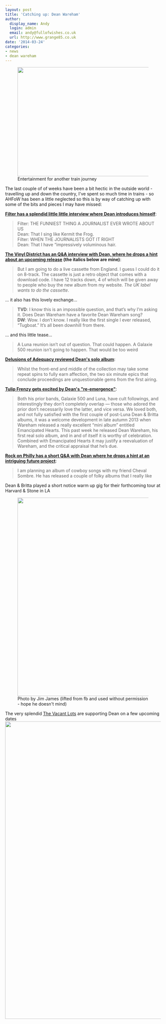 ```yaml
---
layout: post
title: 'Catching up: Dean Wareham'
author:
  display_name: Andy
  login: admin
  email: andy@fullofwishes.co.uk
  url: http://www.grange85.co.uk
date: '2014-03-24'
categories:
- news
- dean wareham
---
```

<p><figure class="caption aligncenter"><img src="https://media.fullofwishes.co.uk/images/misc/travelling.jpg" width="640" height="352" class /><figcaption class="caption-text"> Entertainment for another train journey</figcaption></figure>
The last couple of of weeks have been a bit hectic in the outside world - travelling up and down the country, I've spent so much time in trains - so AHFoW has been a little neglected so this is by way of catching up with some of the bits and pieces I may have missed:</p>
<p><strong><a href="http://filtermagazine.com/index.php/exclusives/entry/dean_wareham">Filter has a splendid little little interview where Dean introduces himself</a></strong>:</p>
<blockquote><p>Filter: THE FUNNIEST THING A JOURNALIST EVER WROTE ABOUT US<br />
Dean: That I sing like Kermit the Frog.<br />
Filter: WHEN THE JOURNALISTS GOT IT RIGHT<br />
Dean: That I have “impressively voluminous hair.
</p></blockquote>
<p><strong><a href="http://www.thevinyldistrict.com/dc/2014/03/dean-wareham-tvd-interview/">The Vinyl District has an Q&A interview with Dean, where he drops a hint about an upcoming release</a> (the italics below are mine)</strong>:</p>
<blockquote><p>But I am going to do a live cassette from England. I guess I could do it on 8-track. The cassette is just a retro object that comes with a download code. I have 12 tracks down, 4 of which will be given away to people who buy the new album from my website. <em>The UK label wants to do the cassette</em>.</p></blockquote>
<p>... it also has this lovely exchange...</p>
<blockquote><p><strong>TVD</strong>: I know this is an impossible question, and that’s why I’m asking it. Does Dean Wareham have a favorite Dean Wareham song?<br />
<strong>DW</strong>: Wow. I don’t know. I really like the first single I ever released, “Tugboat.” It’s all been downhill from there.</p></blockquote>
<p>... and this little tease...</p>
<blockquote><p>A Luna reunion isn’t out of question. That could happen. A Galaxie 500 reunion isn’t going to happen. That would be too weird</p></blockquote>
<p><strong><a href="https://web.archive.org/web/20140324+/http://www.adequacy.net/2014/03/dean-wareham-self-titled/">Delusions of Adequacy reviewed Dean's solo album</a></strong>:</p>
<blockquote><p>Whilst the front-end and middle of the collection may take some repeat spins to fully earn affection, the two six minute epics that conclude proceedings are unquestionable gems from the first airing.</p></blockquote>
<p><strong><a href="http://tulipfrenzy.com/2014/03/15/dean-warehams-reemergence-is-the-most-delightful-thing-happening-in-music-today/">Tulip Frenzy gets excited by Dean's "re-emergence"</a></strong>:</p>
<blockquote><p>Both his prior bands, Galaxie 500 and Luna, have cult followings, and interestingly they don’t completely overlap — those who adored the prior don’t necessarily love the latter, and vice versa.  We loved both, and not fully satisfied with the first couple of post-Luna Dean & Britta albums, it was a welcome development in late autumn 2013 when Wareham released a really excellent “mini album” entitled Emancipated Hearts.  This past week he released Dean Wareham, his first real solo album, and in and of itself it is worthy of celebration.  Combined with Emancipated Hearts it may justify a reevaluation of Wareham, and the critical appraisal that he’s due.</p></blockquote>
<p><strong><a href="http://rockonphilly.com/2014/03/rock-on-philly-interviews-dean-wareham/">Rock on Philly has a short Q&A with Dean where he drops a hint at an intriguing future project</a></strong>:</p>
<blockquote><p>I am planning an album of cowboy songs with my friend Cheval Sombre. He has released a couple of folky albums that I really like</p></blockquote>
<p>Dean & Britta played a short notice warm up gig for their forthcoming tour at Harvard & Stone in LA<br />
<figure class="caption aligncenter"><img src="https://media.fullofwishes.co.uk/05-dean_wareham/pictures/dean-wareham-harvard-and-stone-jj.jpg" width="640" height="640" class /><figcaption class="caption-text"> Photo by Jim James (lifted from fb and used without permission - hope he doesn't mind)</figcaption></figure>
<p>The very splendid <a href="http://thevacantlots.tumblr.com/">The Vacant Lots</a> are supporting Dean on a few upcoming dates<br />
<img src="https://media.fullofwishes.co.uk/05-dean_wareham/pictures/the-vacant-lots-dean-wareham.jpg" width="644" height="960" class="aligncenter" /></p>
